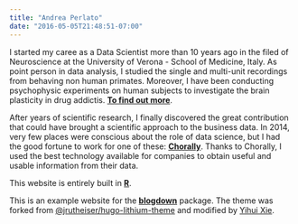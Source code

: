 ```yaml
---
title: "Andrea Perlato"
date: "2016-05-05T21:48:51-07:00"
---
```


I started my caree as a Data Scientist more than 10 years ago in the filed of Neuroscience at the University of Verona - School of Medicine, Italy. As point person in data analysis, I studied the single and multi-unit recordings from behaving non human primates. Moreover, I have been conducting psychophysic experiments on human subjects to investigate the brain plasticity in drug addictis. 
[**To find out more**](http://www.attention-lab.net).

After years of scientific research, I finally discovered the great contribution that could have brought a scientific approach to the business data. In 2014, very few places were conscious about the role of data science, but I had the good fortune to work for one of these: [**Chorally**](https://chorally.com/). Thanks to Chorally, I used the best technology available for companies to obtain useful and usable information from their data.

This website is entirely built in [**R**](https://www.r-project.org/).






This is an example website for the [**blogdown**](https://github.com/rstudio/blogdown) package. The theme was forked from [@jrutheiser/hugo-lithium-theme](https://github.com/jrutheiser/hugo-lithium-theme) and modified by [Yihui Xie](https://github.com/yihui/hugo-lithium).
